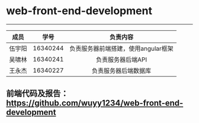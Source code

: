 # web-front-end-development
----
|成员|学号|负责内容|
|:--:|:--:|:--:|
|伍宇阳|16340244|负责服务器前端搭建，使用angular框架|
|吴啸林|16340241|负责服务器后端API|
|王永杰|16340227|负责服务器后端数据库|

## 前端代码及报告：https://github.com/wuyy1234/web-front-end-development
